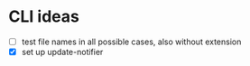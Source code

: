 # CLI ideas

- [ ] test file names in all possible cases, also without extension
- [x] set up update-notifier
